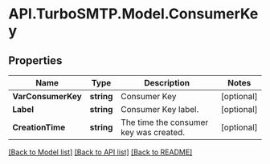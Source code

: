 # API.TurboSMTP.Model.ConsumerKey

## Properties

Name | Type | Description | Notes
------------ | ------------- | ------------- | -------------
**VarConsumerKey** | **string** | Consumer Key | [optional] 
**Label** | **string** | Consumer Key label. | [optional] 
**CreationTime** | **string** | The time the consumer key was created. | [optional] 

[[Back to Model list]](../README.md#documentation-for-models) [[Back to API list]](../README.md#documentation-for-api-endpoints) [[Back to README]](../README.md)


